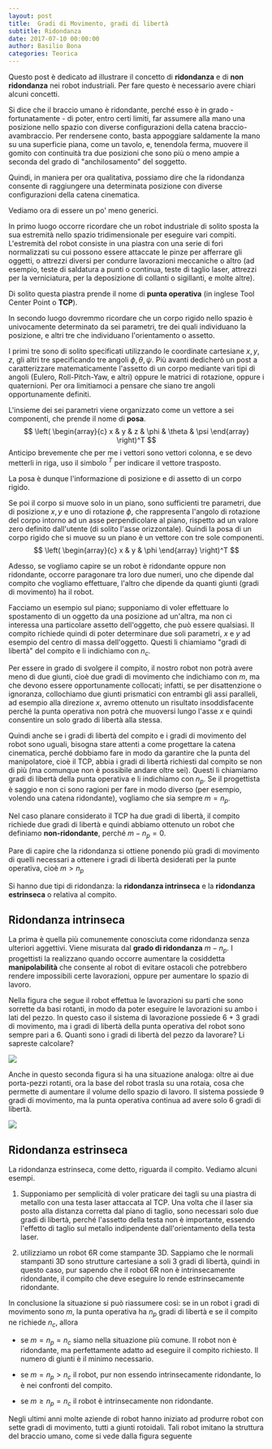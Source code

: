 ```yaml
---
layout: post
title:  Gradi di Movimento, gradi di libertà
subtitle: Ridondanza
date: 2017-07-10 00:00:00
author: Basilio Bona
categories: Teorica
---
```


Questo post è dedicato ad illustrare il concetto di **ridondanza** e di **non ridondanza** nei robot industriali. Per fare questo è necessario avere chiari alcuni concetti.

Si dice che il braccio umano è ridondante, perché esso è in grado - fortunatamente - di poter, entro certi limiti, far assumere alla mano una posizione nello spazio con diverse configurazioni della catena braccio-avambraccio. 
Per rendersene conto, basta appoggiare saldamente la mano su una superficie piana, come un tavolo, e, tenendola ferma, muovere il gomito con continuità tra due posizioni che sono più o meno ampie a seconda del grado di "anchilosamento" del soggetto.

Quindi, in maniera per ora qualitativa, possiamo dire che la ridondanza consente di raggiungere una determinata posizione con diverse configurazioni della catena cinematica.

Vediamo ora di essere un po' meno generici.

In primo luogo occorre ricordare che un robot industriale di solito sposta la sua estremità nello spazio tridimensionale per eseguire vari compiti. L'estremità del robot consiste in una piastra con una serie di fori normalizzati su cui possono essere attaccate le pinze per afferrare gli oggetti, o attrezzi diversi per condurre lavorazioni meccaniche o altro (ad esempio, teste di saldatura a punti o continua, teste di taglio laser, attrezzi per la verniciatura, per la deposizione di collanti o sigillanti, e molte altre).

Di solito questa piastra prende il nome di **punta operativa** (in inglese Tool Center Point o **TCP**).

In secondo luogo dovremmo ricordare che un corpo rigido nello spazio è univocamente determinato da sei parametri, tre dei quali individuano la posizione, e altri tre che individuano l'orientamento o assetto.

I primi tre sono di solito specificati utilizzando le coordinate cartesiane $x,y,z$, gli altri tre specificando tre angoli $\phi,\theta,\psi$. Più avanti dedicherò un post a caratterizzare matematicamente l'assetto di un corpo mediante vari tipi di angoli (Eulero, Roll-Pitch-Yaw, e altri) oppure le matrici di rotazione, oppure i quaternioni. Per ora limitiamoci a pensare che siano tre angoli opportunamente definiti.

L'insieme dei sei parametri viene organizzato come un vettore a sei componenti, che prende il nome di **posa**. 
$$
\left(
\begin{array}{c}
x  & y & z & \phi & \theta & \psi
\end{array}
\right)^T
$$
Anticipo brevemente che per me i vettori sono vettori colonna, e se devo metterli in riga, uso il simbolo $^T$ per indicare il vettore trasposto.

La posa è dunque l'informazione di posizione e di assetto di un corpo rigido.

Se poi il corpo si muove solo in un piano, sono sufficienti tre parametri, due di posizione $x,y$ e uno di rotazione $\phi$, che rappresenta l'angolo di rotazione del corpo intorno ad un asse perpendicolare al piano, rispetto ad un valore zero definito dall'utente (di solito l'asse orizzontale). Quindi la posa di un corpo rigido che si muove su un piano è un vettore con tre sole componenti.
$$
\left(
\begin{array}{c}
x  & y & \phi 
\end{array}
\right)^T
$$

Adesso, se vogliamo capire se un robot è ridondante oppure non ridondante, occorre paragonare tra loro due numeri, uno che dipende dal compito che vogliamo effettuare, l'altro che dipende da quanti giunti (gradi di movimento) ha il robot.

Facciamo un esempio sul piano; supponiamo di voler effettuare lo spostamento di un oggetto da una posizione ad un'altra, ma non ci interessa una particolare assetto dell'oggetto, che può essere qualsiasi. Il compito richiede quindi di poter determinare due soli parametri, $x$ e $y$ ad esempio del centro di massa dell'oggetto. Questi li chiamiamo "gradi di libertà" del compito e li indichiamo con $n_c$.

Per essere in grado di svolgere il compito, il nostro robot non potrà avere meno di due giunti, cioè due gradi di movimento che indichiamo con $m$, ma che devono essere opportunamente collocati; infatti, se per disattenzione o ignoranza, collochiamo due giunti prismatici con entrambi gli assi paralleli, ad esempio alla direzione $x$, avremo ottenuto un risultato insoddisfacente perché la punta operativa non potrà che muoversi lungo l'asse $x$ e quindi consentire un solo grado di libertà alla stessa.

Quindi anche se i gradi di libertà del compito e i gradi di movimento del robot sono uguali, bisogna stare attenti a come progettare la catena cinematica, perché dobbiamo fare in modo da garantire che la punta del manipolatore, cioè il TCP, abbia i gradi di libertà richiesti dal compito se non di più (ma comunque non è possibile andare oltre sei). Questi li chiamiamo gradi di libertà della punta operativa e li indichiamo con $n_p$. Se il progettista è saggio e non ci sono ragioni per fare in modo diverso (per esempio, volendo una catena ridondante), vogliamo che sia sempre $m=n_p$.

Nel caso planare considerato il TCP ha due gradi di libertà, il compito richiede due gradi di libertà e quindi abbiamo ottenuto un robot che definiamo **non-ridondante**, perché $m-n_p=0$. 

Pare di capire che la ridondanza si ottiene ponendo più gradi di movimento di quelli necessari a ottenere i gradi di libertà desiderati per la punte operativa, cioè $m\gt n_p$

Si hanno due tipi di ridondanza: la **ridondanza intrinseca** e la **ridondanza estrinseca** o relativa al compito. 

## Ridondanza intrinseca

La prima è quella più comunemente conosciuta come ridondanza senza ulteriori aggettivi. Viene misurata dal **grado di ridondanza** $m-n_p$. I progettisti la realizzano quando occorre aumentare la cosiddetta **manipolabilità** che consente al robot di evitare ostacoli che potrebbero rendere impossibili certe lavorazioni, oppure per aumentare lo spazio di lavoro.

Nella figura che segue il robot effettua le lavorazioni su parti che sono sorrette da basi rotanti, in modo da poter eseguire le lavorazioni su ambo i lati del pezzo. In questo caso il sistema di lavorazione possiede 6 + 3 gradi di movimento, ma i gradi di libertà della punta operativa del robot sono sempre pari a 6. Quanti sono i gradi di libertà del pezzo da lavorare? Li sapreste calcolare?

![](http://i.imgur.com/cI6msai.png)

Anche in questo seconda figura si ha una situazione analoga: oltre ai due porta-pezzi rotanti, ora la base del robot trasla su una rotaia, cosa che permette di aumentare il volume dello spazio di lavoro. Il sistema possiede 9 gradi di movimento, ma la punta operativa continua ad avere solo 6 gradi di libertà.


![](http://i.imgur.com/KAIWB3e.png)


## Ridondanza estrinseca

La ridondanza estrinseca, come detto, riguarda il compito. Vediamo alcuni esempi.


1. Supponiamo per semplicità di voler praticare dei tagli su una piastra di metallo con una testa laser attaccata al TCP. Una volta che il laser sia posto alla distanza corretta dal piano di taglio, sono necessari solo due gradi di libertà, perché l'assetto della testa non è importante, essendo l'effetto di taglio sul metallo indipendente dall'orientamento della testa laser.

2. utilizziamo un robot 6R come stampante 3D. Sappiamo che le normali stampanti 3D sono strutture cartesiane a soli 3 gradi di libertà, quindi in questo caso, pur sapendo che il robot 6R non è intrinsecamente ridondante, il compito che deve eseguire lo rende estrinsecamente ridondante.

In conclusione la situazione si può riassumere così: se in un robot i gradi di movimento sono $m$, la punta operativa ha $n_p$ gradi di libertà e se il compito ne richiede $n_c$, allora

- se $m=n_p=n_c$ siamo nella situazione più comune. Il robot non è ridondante, ma perfettamente adatto ad eseguire il compito richiesto. Il numero di giunti è il minimo necessario.

- se $m=n_p\gt n_c$ il robot, pur non essendo intrinsecamente ridondante, lo è nei confronti del compito.

- se $m\ge n_p = n_c$ il robot è intrinsecamente non ridondante.

Negli ultimi anni molte aziende di robot hanno iniziato ad produrre robot con sette gradi di movimento, tutti a giunti rotoidali. Tali robot imitano la struttura del braccio umano, come si vede dalla figura seguente

